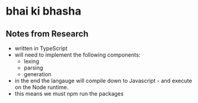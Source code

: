 # bhai ki bhasha

## Notes from Research
- written in TypeScript
- will need to implement the following components:
  - lexing
  - parsing
  - generation
- in the end the langauge will compile down to Javascript - and execute on the Node runtime.
- this means we must npm run the packages 
